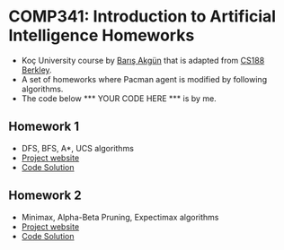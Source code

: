 # COMP341: Introduction to Artificial Intelligence Homeworks
- Koç University course by [Barış Akgün](https://mysite.ku.edu.tr/baakgun/) that is adapted from [CS188 Berkley](https://inst.eecs.berkeley.edu/~cs188/su21/).
- A set of homeworks where Pacman agent is modified by following algorithms.
- The code below *** YOUR CODE HERE *** is by me. 

## Homework 1
- DFS, BFS, A*, UCS algorithms
- [Project website](https://inst.eecs.berkeley.edu/~cs188/su21/project1/#introduction)
- [Code Solution](https://github.com/atasayin/comp341/tree/main/homework1)

## Homework 2
- Minimax, Alpha-Beta Pruning, Expectimax algorithms
- [Project website](https://inst.eecs.berkeley.edu/~cs188/su21/project2/#introduction)
- [Code Solution](https://github.com/atasayin/comp341/tree/main/homework2)
